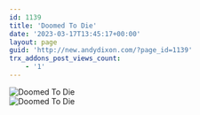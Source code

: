 ```yaml
---
id: 1139
title: 'Doomed To Die'
date: '2023-03-17T13:45:17+00:00'
layout: page
guid: 'http://new.andydixon.com/?page_id=1139'
trx_addons_post_views_count:
    - '1'
---
```


![Doomed To Die](https://i0.wp.com/assets.g8x2.ldn.idrivee2-23.com/posters/Doomed%20To%20Die%2001.jpg?w=1200&ssl=1 "Doomed To Die")  
![Doomed To Die](https://i0.wp.com/assets.g8x2.ldn.idrivee2-23.com/posters/Doomed%20To%20Die%2002.jpg?w=1200&ssl=1 "Doomed To Die")